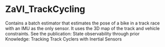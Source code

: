 # ZaVI_TrackCycling
Contains a batch estimator that estimates the pose of a bike in a track race with an IMU as the only sensor. It uses the 3D map of the track and vehicle constraints. See the publication: State observability through prior Knowledge: Tracking Track Cyclers with Inertial Sensors
